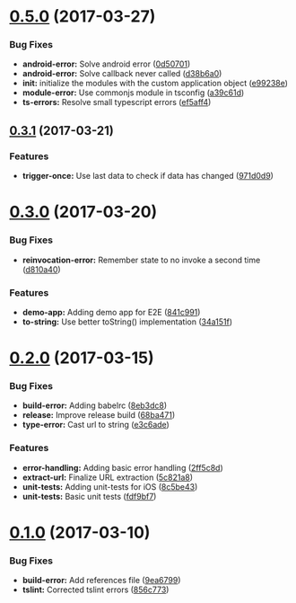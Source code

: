 <a name="0.5.0"></a>
# [0.5.0](https://github.com/hypery2k/nativescript-urlhandler/compare/v0.3.1...v0.5.0) (2017-03-27)


### Bug Fixes

* **android-error:** Solve android error ([0d50701](https://github.com/hypery2k/nativescript-urlhandler/commit/0d50701))
* **android-error:** Solve callback never called ([d38b6a0](https://github.com/hypery2k/nativescript-urlhandler/commit/d38b6a0))
* **init:** initialize the modules with the custom application object ([e99238e](https://github.com/hypery2k/nativescript-urlhandler/commit/e99238e))
* **module-error:** Use commonjs module in tsconfig ([a39c61d](https://github.com/hypery2k/nativescript-urlhandler/commit/a39c61d))
* **ts-errors:** Resolve small typescript errors ([ef5aff4](https://github.com/hypery2k/nativescript-urlhandler/commit/ef5aff4))



<a name="0.3.1"></a>
## [0.3.1](https://github.com/hypery2k/nativescript-urlhandler/compare/v0.3.0...v0.3.1) (2017-03-21)


### Features

* **trigger-once:** Use last data to check if data has changed ([971d0d9](https://github.com/hypery2k/nativescript-urlhandler/commit/971d0d9))



<a name="0.3.0"></a>
# [0.3.0](https://github.com/hypery2k/nativescript-urlhandler/compare/v0.2.0...v0.3.0) (2017-03-20)


### Bug Fixes

* **reinvocation-error:** Remember state to no invoke a second time ([d810a40](https://github.com/hypery2k/nativescript-urlhandler/commit/d810a40))


### Features

* **demo-app:** Adding demo app for E2E ([841c991](https://github.com/hypery2k/nativescript-urlhandler/commit/841c991))
* **to-string:** Use better toString() implementation ([34a151f](https://github.com/hypery2k/nativescript-urlhandler/commit/34a151f))



<a name="0.2.0"></a>
# [0.2.0](https://github.com/hypery2k/nativescript-urlhandler/compare/v0.1.0...v0.2.0) (2017-03-15)


### Bug Fixes

* **build-error:** Adding babelrc ([8eb3dc8](https://github.com/hypery2k/nativescript-urlhandler/commit/8eb3dc8))
* **release:** Improve release build ([68ba471](https://github.com/hypery2k/nativescript-urlhandler/commit/68ba471))
* **type-error:** Cast url to string ([e3c6ade](https://github.com/hypery2k/nativescript-urlhandler/commit/e3c6ade))


### Features

* **error-handling:** Adding basic error handling ([2ff5c8d](https://github.com/hypery2k/nativescript-urlhandler/commit/2ff5c8d))
* **extract-url:** Finalize URL extraction ([5c821a8](https://github.com/hypery2k/nativescript-urlhandler/commit/5c821a8))
* **unit-tests:** Adding unit-tests for iOS ([8c5be43](https://github.com/hypery2k/nativescript-urlhandler/commit/8c5be43))
* **unit-tests:** Basic unit tests ([fdf9bf7](https://github.com/hypery2k/nativescript-urlhandler/commit/fdf9bf7))



<a name="0.1.0"></a>
# [0.1.0](https://github.com/hypery2k/nativescript-urlhandler/compare/9ea6799...v0.1.0) (2017-03-10)


### Bug Fixes

* **build-error:** Add references file ([9ea6799](https://github.com/hypery2k/nativescript-urlhandler/commit/9ea6799))
* **tslint:** Corrected tslint errors ([856c773](https://github.com/hypery2k/nativescript-urlhandler/commit/856c773))



